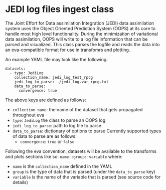 # JEDI log files ingest class
The Joint Effort for Data assimilation Integration (JEDI) data assimilation system uses the Object Oriented Prediction System (OOPS) at its core to handle most high level functionality. During the minimization of variational data assimilation, OOPS will write to a log file information that can be parsed and visualized. This class parses the logfile and reads the data into an eva-compatible format for use in transfomrs and plotting.

An example YAML file may look like the following:
```
datasets:
  - type: JediLog
    collection_name: jedi_log_test_rpcg
    jedi_log_to_parse: ./jedi_log.var_rpcg.txt
    data_to_parse:
      convergence: true
```

The above keys are defined as follows:

- `collection_name`: the name of the dataset that gets propagated throughout eva
- `type`: `JediLog` the class to parse an OOPS log
- `jedi_log_to_parse`: path to log file to parse
- `data_to_parse`: dictionary of options to parse
Currently supported types of data to parse are as follows:
    - `convergence`: `true` or `false`

Following the eva convention, datasets will be available to the transforms and plots sections like so:
`name::group::variable`
where:
- `name` is the `collection_name` defined in the YAML
- `group` is the type of data that is parsed (under the `data_to_parse` key)
- `variable` is the name of the variable that is parsed (see source code for details)
